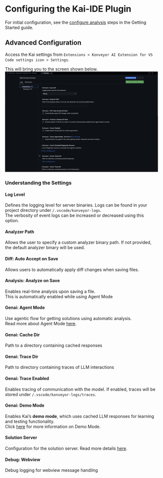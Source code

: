 # Configuring the Kai-IDE Plugin

For initial configuration, see the [configure analysis](./getting_started.md#configure-analysis) steps in the Getting Started guide.

## Advanced Configuration

Access the Kai settings from `Extensions > Konveyor AI Extension for VS Code settings icon > Settings`.

This will bring you to the screen shown below.  
 ![advancedConfig](images/advanced_config.png)

### Understanding the Settings

#### **Log Level**

Defines the logging level for server binaries. Logs can be found in your project directory under `/.vscode/konveyor-logs`.  
The verbosity of event logs can be increased or decreased using this option.

#### **Analyzer Path**

Allows the user to specify a custom analyzer binary path. If not provided, the default analyzer binary will be used.

#### **Diff: Auto Accept on Save**

Allows users to automatically apply diff changes when saving files.

#### **Analysis: Analyze on Save**

Enables real-time analysis upon saving a file.  
This is automatically enabled while using Agent Mode

#### **Genai: Agent Mode**

Use agentic flow for getting solutions using automatic analysis.  
Read more about Agent Mode [here](./getting_started.md#agent-mode).

#### **Genai: Cache Dir**

Path to a directory containing cached responses

#### **Genai: Trace Dir**

Path to directory containing traces of LLM interactions

#### **Genai: Trace Enabled**

Enables tracing of communication with the model. If enabled, traces will be stored under `/.vscode/konveyor-logs/traces`.

#### **Genai: Demo Mode**

Enables Kai’s **demo mode**, which uses cached LLM responses for learning and testing functionality.  
Click [here](./demo_mode.md) for more information on Demo Mode.

#### **Solution Server**

Configuration for the solution server. Read more details [here](./getting_started.md#solution-server).

#### **Debug: Webview**

Debug logging for webview message handilng
